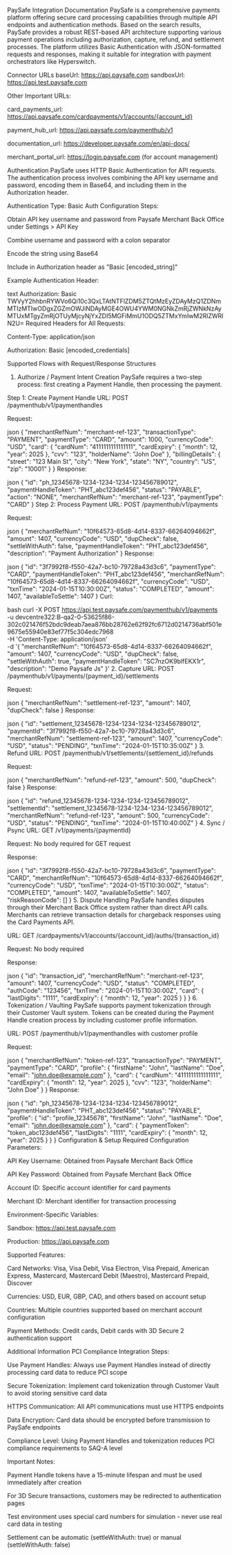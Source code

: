 PaySafe Integration Documentation
PaySafe is a comprehensive payments platform offering secure card processing capabilities through multiple API endpoints and authentication methods. Based on the search results, PaySafe provides a robust REST-based API architecture supporting various payment operations including authorization, capture, refund, and settlement processes. The platform utilizes Basic Authentication with JSON-formatted requests and responses, making it suitable for integration with payment orchestrators like Hyperswitch.

Connector URLs
baseUrl: https://api.paysafe.com
sandboxUrl: https://api.test.paysafe.com

Other Important URLs:

card_payments_url: https://api.paysafe.com/cardpayments/v1/accounts/{account_id}

payment_hub_url: https://api.paysafe.com/paymenthub/v1

documentation_url: https://developer.paysafe.com/en/api-docs/

merchant_portal_url: https://login.paysafe.com (for account management)

Authentication
PaySafe uses HTTP Basic Authentication for API requests. The authentication process involves combining the API key username and password, encoding them in Base64, and including them in the Authorization header.

Authentication Type: Basic Auth
Configuration Steps:

Obtain API key username and password from Paysafe Merchant Back Office under Settings > API Key

Combine username and password with a colon separator

Encode the string using Base64

Include in Authorization header as "Basic [encoded_string]"

Example Authentication Header:

text
Authorization: Basic TWVyY2hhbnRYWVo6Qi10c3QxLTAtNTFlZDM5ZTQtMzEyZDAyMzQ1ZDNmMTIzMTIwODgxZGZmOWJiNDAyMGE4OWU4YWM0NGNkZmRjZWNkNzAyMTUxMTgyZmRjOTUyMjcyNjYxZDI5MGFiMmU1ODQ5ZTMxYmIwM2RlZWRlN2U=
Required Headers for All Requests:

Content-Type: application/json

Authorization: Basic [encoded_credentials]

Supported Flows with Request/Response Structures
1. Authorize / Payment Intent Creation
PaySafe requires a two-step process: first creating a Payment Handle, then processing the payment.

Step 1: Create Payment Handle
URL: POST /paymenthub/v1/paymenthandles

Request:

json
{
  "merchantRefNum": "merchant-ref-123",
  "transactionType": "PAYMENT",
  "paymentType": "CARD",
  "amount": 1000,
  "currencyCode": "USD",
  "card": {
    "cardNum": "4111111111111111",
    "cardExpiry": {
      "month": 12,
      "year": 2025
    },
    "cvv": "123",
    "holderName": "John Doe"
  },
  "billingDetails": {
    "street": "123 Main St",
    "city": "New York",
    "state": "NY",
    "country": "US",
    "zip": "10001"
  }
}
Response:

json
{
  "id": "ph_12345678-1234-1234-1234-123456789012",
  "paymentHandleToken": "PHT_abc123def456",
  "status": "PAYABLE",
  "action": "NONE",
  "merchantRefNum": "merchant-ref-123",
  "paymentType": "CARD"
}
Step 2: Process Payment
URL: POST /paymenthub/v1/payments

Request:

json
{
  "merchantRefNum": "10f64573-65d8-4d14-8337-66264094662f",
  "amount": 1407,
  "currencyCode": "USD",
  "dupCheck": false,
  "settleWithAuth": false,
  "paymentHandleToken": "PHT_abc123def456",
  "description": "Payment Authorization"
}
Response:

json
{
  "id": "3f7992f8-f550-42a7-bc10-79728a43d3c6",
  "paymentType": "CARD",
  "paymentHandleToken": "PHT_abc123def456",
  "merchantRefNum": "10f64573-65d8-4d14-8337-66264094662f",
  "currencyCode": "USD",
  "txnTime": "2024-01-15T10:30:00Z",
  "status": "COMPLETED",
  "amount": 1407,
  "availableToSettle": 1407
}
Curl:

bash
curl -X POST https://api.test.paysafe.com/paymenthub/v1/payments \
-u devcentre322:B-qa2-0-53625f86-302c021476f52bdc9deab7aea876bb28762e62f92fc6712d0214736abf501e9675e55940e83ef77f5c304edc7968 \
-H 'Content-Type: application/json' \
-d '{
  "merchantRefNum": "10f64573-65d8-4d14-8337-66264094662f",
  "amount": 1407,
  "currencyCode": "USD",
  "dupCheck": false,
  "settleWithAuth": true,
  "paymentHandleToken": "SC7nzOK9blfEKX1r",
  "description": "Demo Paysafe Js"
}'
2. Capture
URL: POST /paymenthub/v1/payments/{payment_id}/settlements

Request:

json
{
  "merchantRefNum": "settlement-ref-123",
  "amount": 1407,
  "dupCheck": false
}
Response:

json
{
  "id": "settlement_12345678-1234-1234-1234-123456789012",
  "paymentId": "3f7992f8-f550-42a7-bc10-79728a43d3c6",
  "merchantRefNum": "settlement-ref-123",
  "amount": 1407,
  "currencyCode": "USD",
  "status": "PENDING",
  "txnTime": "2024-01-15T10:35:00Z"
}
3. Refund
URL: POST /paymenthub/v1/settlements/{settlement_id}/refunds

Request:

json
{
  "merchantRefNum": "refund-ref-123",
  "amount": 500,
  "dupCheck": false
}
Response:

json
{
  "id": "refund_12345678-1234-1234-1234-123456789012",
  "settlementId": "settlement_12345678-1234-1234-1234-123456789012",
  "merchantRefNum": "refund-ref-123",
  "amount": 500,
  "currencyCode": "USD",
  "status": "PENDING",
  "txnTime": "2024-01-15T10:40:00Z"
}
4. Sync / Psync
URL: GET /v1/payments/{paymentId}

Request: No body required for GET request

Response:

json
{
  "id": "3f7992f8-f550-42a7-bc10-79728a43d3c6",
  "paymentType": "CARD",
  "merchantRefNum": "10f64573-65d8-4d14-8337-66264094662f",
  "currencyCode": "USD",
  "txnTime": "2024-01-15T10:30:00Z",
  "status": "COMPLETED",
  "amount": 1407,
  "availableToSettle": 1407,
  "riskReasonCode": []
}
5. Dispute Handling
PaySafe handles disputes through their Merchant Back Office system rather than direct API calls. Merchants can retrieve transaction details for chargeback responses using the Card Payments API.

URL: GET /cardpayments/v1/accounts/{account_id}/auths/{transaction_id}

Request: No body required

Response:

json
{
  "id": "transaction_id",
  "merchantRefNum": "merchant-ref-123",
  "amount": 1407,
  "currencyCode": "USD",
  "status": "COMPLETED",
  "authCode": "123456",
  "txnTime": "2024-01-15T10:30:00Z",
  "card": {
    "lastDigits": "1111",
    "cardExpiry": {
      "month": 12,
      "year": 2025
    }
  }
}
6. Tokenization / Vaulting
PaySafe supports payment tokenization through their Customer Vault system. Tokens can be created during the Payment Handle creation process by including customer profile information.

URL: POST /paymenthub/v1/paymenthandles with customer profile

Request:

json
{
  "merchantRefNum": "token-ref-123",
  "transactionType": "PAYMENT",
  "paymentType": "CARD",
  "profile": {
    "firstName": "John",
    "lastName": "Doe",
    "email": "john.doe@example.com"
  },
  "card": {
    "cardNum": "4111111111111111",
    "cardExpiry": {
      "month": 12,
      "year": 2025
    },
    "cvv": "123",
    "holderName": "John Doe"
  }
}
Response:

json
{
  "id": "ph_12345678-1234-1234-1234-123456789012",
  "paymentHandleToken": "PHT_abc123def456",
  "status": "PAYABLE",
  "profile": {
    "id": "profile_12345678",
    "firstName": "John",
    "lastName": "Doe",
    "email": "john.doe@example.com"
  },
  "card": {
    "paymentToken": "token_abc123def456",
    "lastDigits": "1111",
    "cardExpiry": {
      "month": 12,
      "year": 2025
    }
  }
}
Configuration & Setup
Required Configuration Parameters:

API Key Username: Obtained from Paysafe Merchant Back Office

API Key Password: Obtained from Paysafe Merchant Back Office

Account ID: Specific account identifier for card payments

Merchant ID: Merchant identifier for transaction processing

Environment-Specific Variables:

Sandbox: https://api.test.paysafe.com

Production: https://api.paysafe.com

Supported Features:

Card Networks: Visa, Visa Debit, Visa Electron, Visa Prepaid, American Express, Mastercard, Mastercard Debit (Maestro), Mastercard Prepaid, Discover

Currencies: USD, EUR, GBP, CAD, and others based on account setup

Countries: Multiple countries supported based on merchant account configuration

Payment Methods: Credit cards, Debit cards with 3D Secure 2 authentication support

Additional Information
PCI Compliance Integration Steps:

Use Payment Handles: Always use Payment Handles instead of directly processing card data to reduce PCI scope

Secure Tokenization: Implement card tokenization through Customer Vault to avoid storing sensitive card data

HTTPS Communication: All API communications must use HTTPS endpoints

Data Encryption: Card data should be encrypted before transmission to PaySafe endpoints

Compliance Level: Using Payment Handles and tokenization reduces PCI compliance requirements to SAQ-A level

Important Notes:

Payment Handle tokens have a 15-minute lifespan and must be used immediately after creation

For 3D Secure transactions, customers may be redirected to authentication pages

Test environment uses special card numbers for simulation - never use real card data in testing

Settlement can be automatic (settleWithAuth: true) or manual (settleWithAuth: false)